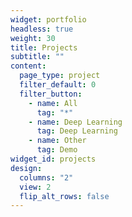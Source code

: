 ```yaml
---
widget: portfolio
headless: true
weight: 30
title: Projects
subtitle: ""
content:
  page_type: project
  filter_default: 0
  filter_button:
    - name: All
      tag: "*"
    - name: Deep Learning
      tag: Deep Learning
    - name: Other
      tag: Demo
widget_id: projects
design:
  columns: "2"
  view: 2
  flip_alt_rows: false
---
```

